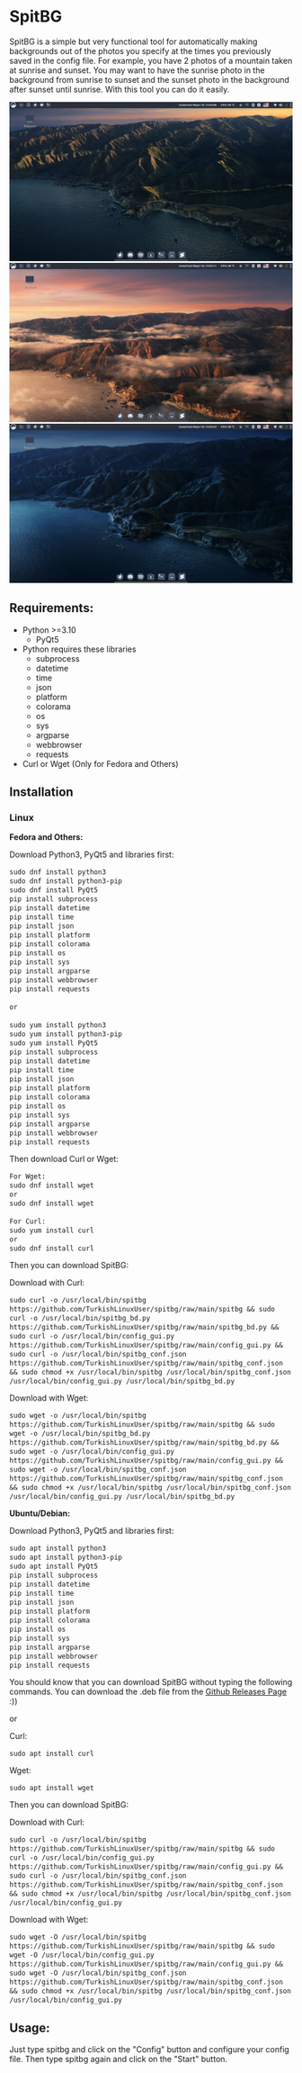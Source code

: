 # SpitBG
SpitBG is a simple but very functional tool for automatically making backgrounds out of the photos you specify at the times you previously saved in the config file. For example, you have 2 photos of a mountain taken at sunrise and sunset. You may want to have the sunrise photo in the background from sunrise to sunset and the sunset photo in the background after sunset until sunrise. With this tool you can do it easily.

![My background photo at sunrise](/src/1.png)
![My background photo at noon](/src/2.png)
![My background photo in the evening](/src/3.png)

## Requirements:
- Python >=3.10
  - PyQt5
- Python requires these libraries
  - subprocess
  - datetime
  - time
  - json
  - platform
  - colorama
  - os
  - sys
  - argparse
  - webbrowser
  - requests
- Curl or Wget (Only for Fedora and Others)
## Installation
### Linux

**Fedora and Others:**

Download Python3, PyQt5 and libraries first:
```
sudo dnf install python3
sudo dnf install python3-pip
sudo dnf install PyQt5
pip install subprocess 
pip install datetime 
pip install time 
pip install json 
pip install platform 
pip install colorama 
pip install os 
pip install sys 
pip install argparse 
pip install webbrowser 
pip install requests

or

sudo yum install python3
sudo yum install python3-pip
sudo yum install PyQt5
pip install subprocess 
pip install datetime 
pip install time 
pip install json 
pip install platform 
pip install colorama 
pip install os 
pip install sys 
pip install argparse 
pip install webbrowser 
pip install requests
```
Then download Curl or Wget:
```
For Wget:
sudo dnf install wget
or
sudo dnf install wget

For Curl:
sudo yum install curl
or
sudo dnf install curl
```

Then you can download SpitBG:

Download with Curl:
```
sudo curl -o /usr/local/bin/spitbg https://github.com/TurkishLinuxUser/spitbg/raw/main/spitbg && sudo curl -o /usr/local/bin/spitbg_bd.py https://github.com/TurkishLinuxUser/spitbg/raw/main/spitbg_bd.py && sudo curl -o /usr/local/bin/config_gui.py https://github.com/TurkishLinuxUser/spitbg/raw/main/config_gui.py && sudo curl -o /usr/local/bin/spitbg_conf.json https://github.com/TurkishLinuxUser/spitbg/raw/main/spitbg_conf.json && sudo chmod +x /usr/local/bin/spitbg /usr/local/bin/spitbg_conf.json /usr/local/bin/config_gui.py /usr/local/bin/spitbg_bd.py
```

Download with Wget:
```
sudo wget -o /usr/local/bin/spitbg https://github.com/TurkishLinuxUser/spitbg/raw/main/spitbg && sudo wget -o /usr/local/bin/spitbg_bd.py https://github.com/TurkishLinuxUser/spitbg/raw/main/spitbg_bd.py && sudo wget -o /usr/local/bin/config_gui.py https://github.com/TurkishLinuxUser/spitbg/raw/main/config_gui.py && sudo wget -o /usr/local/bin/spitbg_conf.json https://github.com/TurkishLinuxUser/spitbg/raw/main/spitbg_conf.json && sudo chmod +x /usr/local/bin/spitbg /usr/local/bin/spitbg_conf.json /usr/local/bin/config_gui.py /usr/local/bin/spitbg_bd.py
```

**Ubuntu/Debian:**

Download Python3, PyQt5 and libraries first:
```
sudo apt install python3
sudo apt install python3-pip
sudo apt install PyQt5
pip install subprocess 
pip install datetime 
pip install time 
pip install json 
pip install platform 
pip install colorama 
pip install os 
pip install sys 
pip install argparse 
pip install webbrowser 
pip install requests
```

You should know that you can download SpitBG without typing the following commands. You can download the .deb file from the [Github Releases Page](https://github.com/TurkishLinuxUser/spitbg/releases) :))

or

Curl:
```
sudo apt install curl
```

Wget:
```
sudo apt install wget
```

Then you can download SpitBG:

Download with Curl:
```
sudo curl -o /usr/local/bin/spitbg https://github.com/TurkishLinuxUser/spitbg/raw/main/spitbg && sudo curl -o /usr/local/bin/config_gui.py https://github.com/TurkishLinuxUser/spitbg/raw/main/config_gui.py && sudo curl -o /usr/local/bin/spitbg_conf.json https://github.com/TurkishLinuxUser/spitbg/raw/main/spitbg_conf.json && sudo chmod +x /usr/local/bin/spitbg /usr/local/bin/spitbg_conf.json /usr/local/bin/config_gui.py
```

Download with Wget:
```
sudo wget -O /usr/local/bin/spitbg https://github.com/TurkishLinuxUser/spitbg/raw/main/spitbg && sudo wget -O /usr/local/bin/config_gui.py https://github.com/TurkishLinuxUser/spitbg/raw/main/config_gui.py && sudo wget -O /usr/local/bin/spitbg_conf.json https://github.com/TurkishLinuxUser/spitbg/raw/main/spitbg_conf.json && sudo chmod +x /usr/local/bin/spitbg /usr/local/bin/spitbg_conf.json /usr/local/bin/config_gui.py
```

## Usage:

Just type spitbg and click on the "Config" button and configure your config file. Then type spitbg again and click on the "Start" button.

